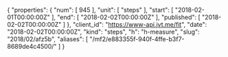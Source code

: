{
  "properties": {
    "num": [
      945
    ],
    "unit": [
      "steps"
    ],
    "start": [
      "2018-02-01T00:00:00Z"
    ],
    "end": [
      "2018-02-02T00:00:00Z"
    ],
    "published": [
      "2018-02-02T00:00:00Z"
    ]
  },
  "client_id": "https://www-api.jvt.me/fit",
  "date": "2018-02-02T00:00:00Z",
  "kind": "steps",
  "h": "h-measure",
  "slug": "2018/02/afz5b",
  "aliases": [
    "/mf2/e883355f-940f-4ffe-b3f7-8689de4c4500/"
  ]
}
